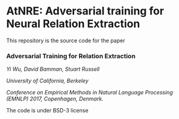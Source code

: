 # AtNRE: Adversarial training for Neural Relation Extraction

This repository is the source code for the paper

### Adversarial Training for Relation Extraction

*Yi Wu, David Bamman, Stuart Russell*

*University of California, Berkeley*

*Conference on Empirical Methods in Natural Language Processing (EMNLP) 2017, Copenhagen, Denmark.*

The code is under BSD-3 license
